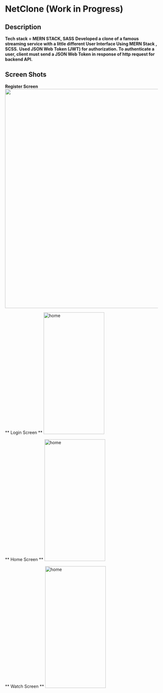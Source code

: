# NetClone (Work in Progress)

## Description
**Tech stack = MERN STACK, SASS**
**Developed a clone of a famous streaming service with a little different User Interface Using MERN Stack ,
SCSS.**
**Used JSON Web Token (JWT) for authorization. To authenticate a user, client must send a JSON Web Token
in response of http request for backend API.**

## Screen Shots
**Register Screen**
<img src="https://lh3.googleusercontent.com/t7INxadAqAUxIs5i1tlXUJvEDb2LLx6ReLcyx3i2qrwOxoKhJxmZh51TijGE_w26Mw8LVvQwV3wEkjsQk3kKQt-ieiTnqeMdxNenRv4trfzL-tqfWmze8up-yAkHsR2WPwVCf0SxJl0d2zLt01Zp1i2tQK1qMYrLMHGyoiJT0PCQw1OIbsswZLZTSDZhs2cnvYg1YJbdeJlNReQIpijzy59pkJa3IyGHbEzIgTpnlTkq0026F5KFUyZYU_s7qE4HSFlEQLDgeCIOKuALN9GLJaYs3k4VX-tNX39VG8lce6qejR79DkmcTWpbBRC3LBgzVdyjyIdO0edGENrUgUNyC6IeOj5WMvZvAXrycSTaU-x71AEd4iXYWdorjeWJV3J5zAZyzVKjcMxHGWK35Mu6-kK9TNKBJA1hxoKuZ25BwqQxZMdup6aIlAR4mEhCyyQitEJdulvycFsE9aYldA3o8qLVmdMt8OUCfJcdpMd7Dqb8llmMLIC7V5qASyhh57FI8CfiuFAO5jowzc5kvK6Zy3V3MzKCcat9VSmvhekHIm9yxKEFcJ4stpFnLfwwBEkrUFKuHrjpmAYSKxNcqosURW76Tt9K_A8qsDOFhzLYliwXW-qPO-rOxRFBhGmVYshkQtlouz1C7nFlcwILT-UfhmGLyJSdPaJ_jkoG9J-bLB-cT01dOtsrrvbOpJZTeBj1qsCEwcV5zw07GO6smUJWN7Sq=w1901-h890-no?authuser=0" height="720" width="1280"/>

** Login Screen **
<img src="https://photos.app.goo.gl/N6dfJ75rF5Mk9xam9.png" alt="home" height="400" width="200"/>

** Home Screen **
<img src="https://drive.google.com/file/d/112wJs8CbHXM3t9l1hy9zFQ-DW6vztTCL/view?usp=sharing" alt="home" height="400" width="200"/>

** Watch Screen **
<img src="https://drive.google.com/file/d/1-4peCuJhkuwHckOeXADSma7jM_ypG4zI/view?usp=sharing" alt="home" height="400" width="200"/>

